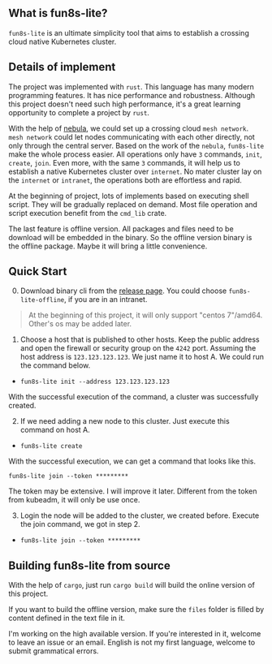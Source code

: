 ##  What is fun8s-lite?

`fun8s-lite` is an ultimate simplicity tool that aims to establish a crossing cloud native Kubernetes cluster.

## Details of implement

The project was implemented with `rust`. This language has many modern programming 
features. It has nice performance and robustness. Although this project doesn't need 
such high performance, it's a great learning opportunity to complete a project by `rust`.

With the help of [nebula](https://github.com/slackhq/nebula), we could set up a crossing 
cloud `mesh network`. `mesh network` could let nodes communicating with each other directly, not only through the central server. Based on the work of the `nebula`, `fun8s-lite` make the whole 
process easier. All operations only have `3` commands, `init`, `create`, `join`. Even 
more, with the same `3` commands, it will help us to establish a native Kubernetes 
cluster over `internet`. No mater cluster lay on the `internet` or `intranet`, the 
operations both are effortless and rapid.

At the beginning of project, lots of implements based on 
executing shell script. They will be gradually replaced on 
demand. Most file operation and script execution benefit from the
`cmd_lib` crate.

The last feature is offline version. All packages and files need 
to be download will be embedded in the binary. So the offline 
version binary is the offline package. Maybe it will bring a 
little convenience.

## Quick Start

0. Download binary cli from the [release page](https://github.com/m0ssc0de/fun8s-lite/releases). 
You could choose `fun8s-lite-offline`, if you are in an intranet.
> At the beginning of this project, it will only support "centos 7"/amd64. Other's os may be added later.

1. Choose a host that is published to other hosts. Keep 
the public address and open the firewall or security 
group on the `4242` port. Assuming the host address is 
`123.123.123.123`. We just name it to host A. We could run the command below.

- `fun8s-lite init --address 123.123.123.123`

With the successful execution of the command, a cluster 
was successfully created.

2. If we need adding a new node to this cluster. Just execute this command on host A.

- `fun8s-lite create`

With the successful execution, we can get a command that looks like this.

`fun8s-lite join --token *********`

The token may be extensive. I will improve it later.
Different from the token from kubeadm, it will only be use once.

3. Login the node will be added to the cluster, we created before. Execute the join command, we got in step 2.

- `fun8s-lite join --token *********`

## Building fun8s-lite from source

With the help of `cargo`, just run `cargo build` will build the online version of this project.

If you want to build the offline version, make sure the `files` folder is filled by content defined in the text file in it.

I'm working on the high available version. If you're interested in it, welcome to leave an issue or an email. English is not my first language, welcome to submit grammatical errors.
